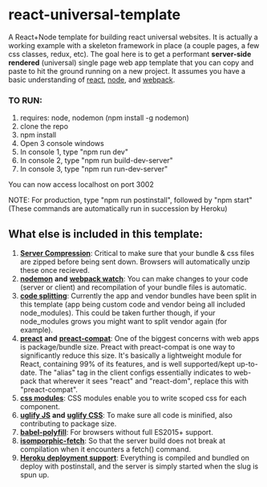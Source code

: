# react-universal-template
A React+Node template for building react universal websites. It is actually a working example with a skeleton framework in place (a couple pages, a few css classes, redux, etc). The goal here is to get a performant **server-side rendered** (universal) single page web app template that you can copy and paste to hit the ground running on a new project. It assumes you have a basic understanding of [react](https://reactjs.org/), [node](https://nodejs.org/en/), and [webpack](https://webpack.js.org/concepts/).

### TO RUN:

1. requires: node, nodemon (npm install -g nodemon)
2. clone the repo
3. npm install
4. Open 3 console windows
5. In console 1, type "npm run dev"
6. In console 2, type "npm run build-dev-server"
7. In console 3, type "npm run run-dev-server"

You can now access localhost on port 3002

NOTE: For production, type "npm run postinstall", followed by "npm start" (These commands are automatically run in succession by Heroku)

## What else is included in this template:
1. [**Server Compression**](https://github.com/expressjs/compression): Critical to make sure that your bundle & css files are zipped before being sent down. Browsers will automatically unzip these once recieved.
2. [**nodemon**](https://nodemon.io/) **and** [**webpack watch**](https://webpack.js.org/configuration/watch/): You can make changes to your code (server or client) and recompilation of your bundle files is automatic.
3. [**code splitting**](https://webpack.js.org/guides/code-splitting/): Currently the app and vendor bundles have been split in this template (app being custom code and vendor being all included node_modules). This could be taken further though, if your node_modules grows you might want to split vendor again (for example).
4. [**preact**](https://github.com/developit/preact) **and** [**preact-compat**](https://github.com/developit/preact-compat): One of the biggest concerns with web apps is package/bundle size. Preact with preact-compat is one way to significantly reduce this size. It's basically a lightweight module for React, containing 99% of its features, and is well supported/kept up-to-date. The "alias" tag in the client configs essentially indicates to web-pack that wherever it sees "react" and "react-dom", replace this with "preact-compat".
5. [**css modules**](https://github.com/css-modules/css-modules): CSS modules enable you to write scoped css for each component.
6. [**uglify JS**](https://webpack.github.io/docs/list-of-plugins.html#uglifyjsplugin) **and** [**uglify CSS**](https://github.com/NMFR/optimize-css-assets-webpack-plugin): To make sure all code is minified, also contributing to package size.
7. [**babel-polyfill**](https://babeljs.io/docs/usage/polyfill/): For browsers without full ES2015+ support.
8. [**isomporphic-fetch**](https://github.com/matthew-andrews/isomorphic-fetch): So that the server build does not break at compilation when it encounters a fetch() command.
9. [**Heroku deployment support**](https://devcenter.heroku.com/articles/node-best-practices#hook-things-up): Everything is compiled and bundled on deploy with postinstall, and the server is simply started when the slug is spun up.
